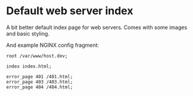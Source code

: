 # Default web server index

A bit better default index page for web servers. Comes with some images and basic styling.

And example NGINX config fragment:

``` nginx
root /var/www/host.dev;

index index.html;

error_page 401 /401.html;
error_page 403 /403.html;
error_page 404 /404.html;
```
